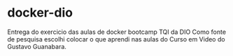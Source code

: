 # docker-dio
Entrega do exercicio das aulas de docker bootcamp TQI da DIO
Como fonte de pesquisa escolhi colocar o que aprendi nas aulas do Curso em Video do Gustavo Guanabara.
